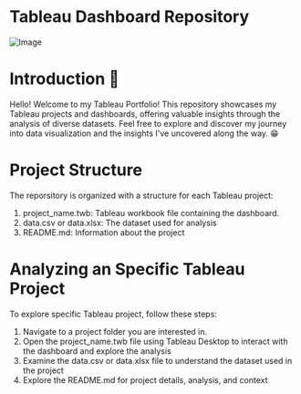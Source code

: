# Tableau Dashboard Repository
![Image](https://github.com/user-attachments/assets/3c8f1d22-16d1-4824-b3a5-ed33cb067e64)

# Introduction :wave:	
Hello! Welcome to my Tableau Portfolio! This repository showcases my Tableau projects and dashboards, offering valuable insights through the analysis of diverse datasets. Feel free to explore and discover my journey into data visualization and the insights I've uncovered along the way. :grin:

# Project Structure 

The reporsitory is organized with a structure for each Tableau project: 
1. project_name.twb: Tableau workbook file containing the dashboard.
2. data.csv or data.xlsx: The dataset used for analysis
3. README.md: Information about the project

# Analyzing an Specific Tableau Project
To explore specific Tableau project, follow these steps:
1. Navigate to a project folder you are interested in.
2. Open the project_name.twb file using Tableau Desktop to interact with the dashboard and explore the analysis
3. Examine the data.csv or data.xlsx file to understand the dataset used in the project
4. Explore the README.md for project details, analysis, and context
